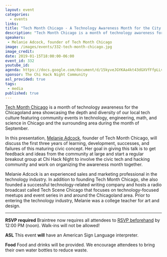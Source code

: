 ```yaml
---
layout: event
categories:
  - events
links:
title: "Tech Month Chicago - A Technology Awareness Month for the City of Chicago"
description: "Tech Month Chicago is a month of technology awareness for the Chicagoland area that showcases the depth and diversity of local tech culture through community events in technology, engineering, math, and science. This Tuesday, Melanie Adcock, founder of Tech Month Chicago, will discuss the first three years of learning, development, successes, and failures of this maturing civic concept, which is now in its fourth year."
speakers:
 - Melanie Adcock, founder of Tech Month Chicago
image: /images/events/332-tech-month-chicago.jpg
image_credit:
date: 2019-01-15T18:00:00-06:00
event_id: 332
youtube_id:
agenda: https://docs.google.com/document/d/15kyveJGYKAa4kt43dGXVfFfpLLvqB7Qa5DrxZzDRmmE/edit?usp=sharing
sponsor: The Chi Hack Night Community
asl_provided: true
tags:
 - media
published: true
---
```


[Tech Month Chicago](https://techmonthchicago.com/) is a month of technology awareness for the Chicagoland area showcasing the depth and diversity of our local tech culture featuring community events in technology, engineering, math, and science in Chicago and the surrounding area during the month of September. 

In this presentation, [Melanie Adcock](https://www.linkedin.com/in/melanieadcock), founder of Tech Month Chicago, will discuss the first three years of learning, development, successes, and failures of this maturing civic concept. Her goal in giving this talk is to get feedback and ideas from the community at large and start a regular breakout group at Chi Hack Night to involve the civic tech and hacking community and work on organizing the awareness month together. 

Melanie Adcock is an experienced sales and marketing professional in the technology industry. In addition to founding Tech Month Chicago, she also founded a successful technology-related writing company and hosts a radio broadcast called Tech Scene Chicago that focuses on technology-focused meetups and event series in and around the Chicagoland area. Prior to entering the technology industry, Melanie was a college teacher for art and design. 

---

**RSVP required** Braintree now requires all attendees to [RSVP beforehand]({{site.rsvp_url}}) by 12:00 PM (noon). Walk-ins will not be allowed!

**ASL** This event **will** have an American Sign Language interpreter.

**Food** Food and drinks will be provided. We encourage attendees to bring their own water bottles to reduce waste.
